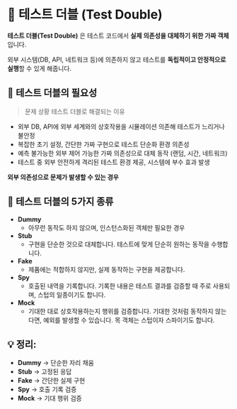 # 🧪 테스트 더블 (Test Double)

**테스트 더블(Test Double)** 은 테스트 코드에서 **실제 의존성을 대체하기
위한 가짜 객체**입니다.

외부 시스템(DB, API, 네트워크 등)에 의존하지 않고 테스트를 **독립적이고
안정적으로 실행**할 수 있게 해줍니다.

## 🎯 테스트 더블의 필요성

> 문제 상황 테스트 더블로 해결되는 이유

- 외부 DB, API에 외부 세계와의 상호작용을 시뮬레이션 의존해 테스트가 느리거나 불안정
- 복잡한 초기 설정, 간단한 가짜 구현으로 테스트 단순화 환경 의존성
- 예측 불가능한 외부 제어 가능한 가짜 의존성으로 대체 동작 (랜덤, 시간, 네트워크)
- 테스트 중 외부 안전하게 격리된 테스트 환경 제공, 시스템에 부수 효과 발생

**외부 의존성으로 문제가 발생할 수 있는 경우**

## 🔸 테스트 더블의 5가지 종류

- **Dummy**
  - 아무런 동작도 하지 않으며, 인스턴스화된 객체만 필요한 경우
- **Stub**
  - 구현을 단순한 것으로 대체합니다. 테스트에 맞게 단순히 원하는 동작을 수행합니다.
- **Fake**
  - 제품에는 적합하지 않지만, 실제 동작하는 구현을 제공합니다.
- **Spy**
  - 호출된 내역을 기록합니다. 기록한 내용은 테스트 결과를 검증할 때 주로 사용되며, 스텁의 일종이기도 합니다.
- **Mock**
  - 기대한 대로 상호작용하는지 행위를 검증합니다. 기대한 것처럼 동작하지 않는다면, 예외를 발생할 수 있습니다. 목 객체는 스텁이자 스파이기도 합니다.

## 💡 **정리:**

- **Dummy** → 단순한 자리 채움
- **Stub** → 고정된 응답
- **Fake** → 간단한 실제 구현
- **Spy** → 호출 기록 검증
- **Mock** → 기대 행위 검증
